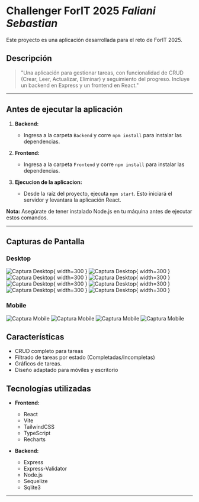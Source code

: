 # Challenger ForIT 2025 _Faliani Sebastian_

Este proyecto es una aplicación desarrollada para el reto de ForIT 2025.

## Descripción

> "Una aplicación para gestionar tareas, con funcionalidad de CRUD (Crear, Leer, Actualizar, Eliminar) y seguimiento del progreso. Incluye un backend en Express y un frontend en React."

---

## Antes de ejecutar la aplicación

1. **Backend:**
   - Ingresa a la carpeta `Backend` y corre `npm install` para instalar las dependencias.

2. **Frontend:**
    - Ingresa a la carpeta `Frontend` y corre `npm install` para instalar las dependencias.

3. **Ejecucion de la aplicacion:**
   - Desde la raíz del proyecto, ejecuta `npm start`. Esto iniciará el servidor y levantara la aplicación React.

**Nota:** Asegúrate de tener instalado Node.js en tu máquina antes de ejecutar estos comandos.

---

## Capturas de Pantalla

### Desktop


![Captura Desktop](/frontend/src/assets/Document/Desktop_Inicio.png){ width=300 }
![Captura Desktop](/frontend/src/assets/Document/Desktop_Tareas.png){ width=300 }
![Captura Desktop](/frontend/src/assets/Document/Desktop_Detalle.png){ width=300 }
![Captura Desktop](/frontend/src/assets/Document/Desktop_Agregar_editar.png){ width=300 }
![Captura Desktop](/frontend/src/assets/Document/Desktop_Estado.png){ width=300 }
![Captura Desktop](/frontend/src/assets/Document/Desktop_Eliminar.png){ width=300 }
![Captura Desktop](/frontend/src/assets/Document/Desktop_Filtros.png){ width=300 }
![Captura Desktop](/frontend/src/assets/Document/Desktop_404.png){ width=300 }

### Mobile


![Captura Mobile](/frontend/src/assets/Document/Mobile_Inicio.png)
![Captura Mobile](/frontend/src/assets/Document/Mobile_Tareas.png)
![Captura Mobile](/frontend/src/assets/Document/Mobile_Agregar_Editar.png)
![Captura Mobile](/frontend/src/assets/Document/Mobile_Eliminar.png)



## Características

- CRUD completo para tareas
- Filtrado de tareas por estado (Completadas/Incompletas)
- Gráficos de tareas.
- Diseño adaptado para móviles y escritorio



## Tecnologías utilizadas

- **Frontend:**
  - React
  - Vite
  - TailwindCSS
  - TypeScript
  - Recharts

- **Backend:**
  - Express
  - Express-Validator
  - Node.js
  - Sequelize
  - Sqlite3 

---



